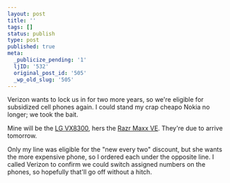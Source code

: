 ```yaml
---
layout: post
title: ''
tags: []
status: publish
type: post
published: true
meta:
  _publicize_pending: '1'
  ljID: '532'
  original_post_id: '505'
  _wp_old_slug: '505'
---
```

Verizon wants to lock us in for two more years, so we're eligible for subsidized cell phones again.  I could stand my crap cheapo Nokia no longer; we took the bait.

Mine will be the <a href="http://reviews.cnet.com/cell-phones/lg-vx8300/4505-6454_7-31812933.html">LG VX8300</a>, hers the <a href="http://reviews.cnet.com/cell-phones/motorola-razr-maxx-ve/4505-6454_7-32432738.html">Razr Maxx VE</a>.  They're due to arrive tomorrow.

Only my line was eligible for the "new every two" discount, but she wants the more expensive phone, so I ordered each under the opposite line.  I called Verizon to confirm we could switch assigned numbers on the phones, so hopefully that'll go off without a hitch.
